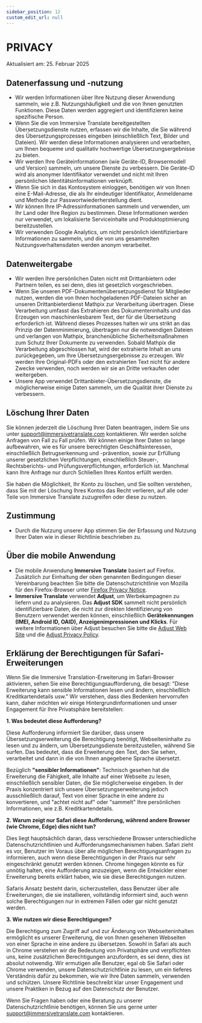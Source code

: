 ```yaml
---
sidebar_position: 12
custom_edit_url: null
---
```


# PRIVACY

Aktualisiert am: 25. Februar 2025

## Datenerfassung und -nutzung

- Wir werden Informationen über Ihre Nutzung dieser Anwendung sammeln, wie z.B. Nutzungshäufigkeit und die von Ihnen genutzten Funktionen. Diese Daten werden aggregiert und identifizieren keine spezifische Person.
- Wenn Sie die von Immersive Translate bereitgestellten Übersetzungsdienste nutzen, erfassen wir die Inhalte, die Sie während des Übersetzungsprozesses eingeben (einschließlich Text, Bilder und Dateien). Wir werden diese Informationen analysieren und verarbeiten, um Ihnen bequeme und qualitativ hochwertige Übersetzungsergebnisse zu bieten.
- Wir werden Ihre Geräteinformationen (wie Geräte-ID, Browsermodell und Version) sammeln, um unsere Dienste zu verbessern. Die Geräte-ID wird als anonymer Identifikator verwendet und nicht mit Ihren persönlichen Identitätsinformationen verknüpft.
- Wenn Sie sich in das Kontosystem einloggen, benötigen wir von Ihnen eine E-Mail-Adresse, die als Ihr eindeutiger Identifikator, Anmeldename und Methode zur Passwortwiederherstellung dient.
- Wir können Ihre IP-Adressinformationen sammeln und verwenden, um Ihr Land oder Ihre Region zu bestimmen. Diese Informationen werden nur verwendet, um lokalisierte Serviceinhalte und Produktoptimierung bereitzustellen.
- Wir verwenden Google Analytics, um nicht persönlich identifizierbare Informationen zu sammeln, und die von uns gesammelten Nutzungsverhaltensdaten werden anonym verarbeitet.

## Datenweitergabe

- Wir werden Ihre persönlichen Daten nicht mit Drittanbietern oder Partnern teilen, es sei denn, dies ist gesetzlich vorgeschrieben.
- Wenn Sie unseren PDF-Dokumentenübersetzungsdienst für Mitglieder nutzen, werden die von Ihnen hochgeladenen PDF-Dateien sicher an unseren Drittanbieterdienst Mathpix zur Verarbeitung übertragen. Diese Verarbeitung umfasst das Extrahieren des Dokumenteninhalts und das Erzeugen von maschinenlesbarem Text, der für die Übersetzung erforderlich ist. Während dieses Prozesses halten wir uns strikt an das Prinzip der Datenminimierung, übertragen nur die notwendigen Dateien und verlangen von Mathpix, branchenübliche Sicherheitsmaßnahmen zum Schutz Ihrer Dokumente zu verwenden. Sobald Mathpix die Verarbeitung abgeschlossen hat, wird der extrahierte Inhalt an uns zurückgegeben, um Ihre Übersetzungsergebnisse zu erzeugen. Wir werden Ihre Original-PDFs oder den extrahierten Text nicht für andere Zwecke verwenden, noch werden wir sie an Dritte verkaufen oder weitergeben.
- Unsere App verwendet Drittanbieter-Übersetzungsdienste, die möglicherweise einige Daten sammeln, um die Qualität ihrer Dienste zu verbessern.

## Löschung Ihrer Daten

Sie können jederzeit die Löschung Ihrer Daten beantragen, indem Sie uns unter support@immersivetranslate.com kontaktieren. Wir werden solche Anfragen von Fall zu Fall prüfen. Wir können einige Ihrer Daten so lange aufbewahren, wie es für unsere berechtigten Geschäftsinteressen, einschließlich Betrugserkennung und -prävention, sowie zur Erfüllung unserer gesetzlichen Verpflichtungen, einschließlich Steuer-, Rechtsberichts- und Prüfungsverpflichtungen, erforderlich ist. Manchmal kann Ihre Anfrage nur durch Schließen Ihres Kontos erfüllt werden.

Sie haben die Möglichkeit, Ihr Konto zu löschen, und Sie sollten verstehen, dass Sie mit der Löschung Ihres Kontos das Recht verlieren, auf alle oder Teile von Immersive Translate zuzugreifen oder diese zu nutzen.

## Zustimmung

- Durch die Nutzung unserer App stimmen Sie der Erfassung und Nutzung Ihrer Daten wie in dieser Richtlinie beschrieben zu.

## Über die mobile Anwendung

- Die mobile Anwendung **Immersive Translate** basiert auf Firefox. Zusätzlich zur Einhaltung der oben genannten Bedingungen dieser Vereinbarung beachten Sie bitte die Datenschutzrichtlinie von Mozilla für den Firefox-Browser unter [Firefox Privacy Notice](https://www.mozilla.org/privacy/firefox/).
- **Immersive Translate** verwendet **Adjust**, um Werbekampagnen zu liefern und zu analysieren. Das **Adjust SDK** sammelt nicht persönlich identifizierbare Daten, die nicht zur direkten Identifizierung von Benutzern verwendet werden können, einschließlich **Gerätekennungen (IMEI, Android ID, OAID), Anzeigenimpressionen und Klicks**. Für weitere Informationen über Adjust besuchen Sie bitte die [Adjust Web Site](https://www.adjust.com/) und die [Adjust Privacy Policy](https://www.adjust.com/terms/privacy-policy/).

## Erklärung der Berechtigungen für Safari-Erweiterungen

Wenn Sie die Immersive Translation-Erweiterung im Safari-Browser aktivieren, sehen Sie eine Berechtigungsaufforderung, die besagt: "Diese Erweiterung kann sensible Informationen lesen und ändern, einschließlich Kreditkartendetails usw." Wir verstehen, dass dies Bedenken hervorrufen kann, daher möchten wir einige Hintergrundinformationen und unser Engagement für Ihre Privatsphäre bereitstellen:

**1. Was bedeutet diese Aufforderung?**

Diese Aufforderung informiert Sie darüber, dass unsere Übersetzungserweiterung die Berechtigung benötigt, Webseiteninhalte zu lesen und zu ändern, um Übersetzungsdienste bereitzustellen, während Sie surfen. Das bedeutet, dass die Erweiterung den Text, den Sie sehen, verarbeitet und dann in die von Ihnen angegebene Sprache übersetzt.

Bezüglich **"sensibler Informationen"**: Technisch gesehen hat die Erweiterung die Fähigkeit, alle Inhalte auf einer Webseite zu lesen, einschließlich sensibler Daten, die Sie möglicherweise eingeben. In der Praxis konzentriert sich unsere Übersetzungserweiterung jedoch ausschließlich darauf, Text von einer Sprache in eine andere zu konvertieren, und "achtet nicht auf" oder "sammelt" Ihre persönlichen Informationen, wie z.B. Kreditkartendetails.

**2. Warum zeigt nur Safari diese Aufforderung, während andere Browser (wie Chrome, Edge) dies nicht tun?**

Dies liegt hauptsächlich daran, dass verschiedene Browser unterschiedliche Datenschutzrichtlinien und Aufforderungsmechanismen haben. Safari zieht es vor, Benutzer im Voraus über alle möglichen Berechtigungsanfragen zu informieren, auch wenn diese Berechtigungen in der Praxis nur sehr eingeschränkt genutzt werden können. Chrome hingegen könnte es für unnötig halten, eine Aufforderung anzuzeigen, wenn die Entwickler einer Erweiterung bereits erklärt haben, wie sie diese Berechtigungen nutzen.

Safaris Ansatz besteht darin, sicherzustellen, dass Benutzer über alle Erweiterungen, die sie installieren, vollständig informiert sind, auch wenn solche Berechtigungen nur in extremen Fällen oder gar nicht genutzt werden.

**3. Wie nutzen wir diese Berechtigungen?**

Die Berechtigung zum Zugriff auf und zur Änderung von Webseiteninhalten ermöglicht es unserer Erweiterung, die von Ihnen gesehenen Webseiten von einer Sprache in eine andere zu übersetzen. Sowohl in Safari als auch in Chrome verstehen wir die Bedeutung von Privatsphäre und verpflichten uns, keine zusätzlichen Berechtigungen anzufordern, es sei denn, dies ist absolut notwendig. Wir ermutigen alle Benutzer, egal ob Sie Safari oder Chrome verwenden, unsere Datenschutzrichtlinie zu lesen, um ein tieferes Verständnis dafür zu bekommen, wie wir Ihre Daten sammeln, verwenden und schützen. Unsere Richtlinie beschreibt klar unser Engagement und unsere Praktiken in Bezug auf den Datenschutz der Benutzer.

Wenn Sie Fragen haben oder eine Beratung zu unserer Datenschutzrichtlinie benötigen, können Sie uns gerne unter support@immersivetranslate.com kontaktieren.